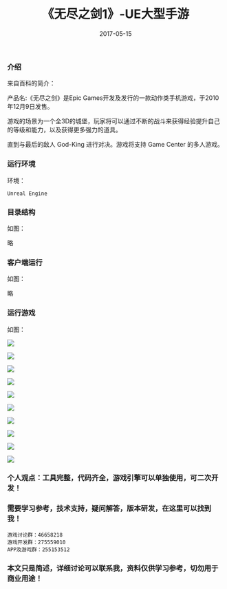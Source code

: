 ﻿---
layout: post
title:  《无尽之剑1》-UE大型手游
date: 2017-05-15
tags: Windows工程代码 手游 UnrealEngine
---


### 介绍

来自百科的简介：

产品名:《无尽之剑》是Epic Games开发及发行的一款动作类手机游戏，于2010年12月9日发售。

游戏的场景为一个全3D的城堡，玩家将可以通过不断的战斗来获得经验提升自己的等级和能力，以及获得更多强力的道具。

直到与最后的敌人 God-King 进行对决。游戏将支持 Game Center 的多人游戏。

### 运行环境

环境：

``` 
Unreal Engine
``` 


### 目录结构

如图：

略


### 客户端运行

如图：

略


### 运行游戏

如图：

![](/images/posts/sword/1.jpg)

![](/images/posts/sword/2.jpg)

![](/images/posts/sword/3.jpg)

![](/images/posts/sword/4.jpg)

![](/images/posts/sword/5.jpg)

![](/images/posts/sword/6.jpg)

![](/images/posts/sword/7.jpg)

![](/images/posts/sword/8.jpg)

![](/images/posts/sword/9.jpg)

![](/images/posts/sword/10.jpg)



### 个人观点：工具完整，代码齐全，游戏引擎可以单独使用，可二次开发！

### 需要学习参考，技术支持，疑问解答，版本研发，在这里可以找到我！

``` 
游戏讨论群：46658218
游戏开发群：275559010
APP及游戏群：255153512
``` 

### 本文只是简述，详细讨论可以联系我，资料仅供学习参考，切勿用于商业用途！